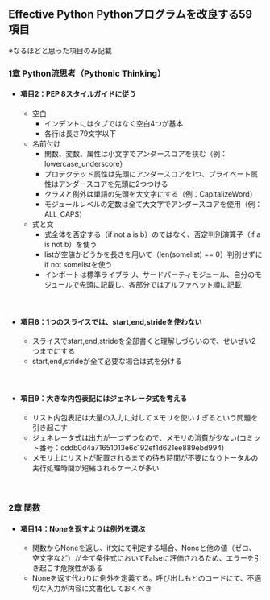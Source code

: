 ## Effective Python Pythonプログラムを改良する59項目
※なるほどと思った項目のみ記載

### 1章 Python流思考（Pythonic Thinking）
* #### 項目2：PEP 8スタイルガイドに従う
    * 空白
        * インデントにはタブではなく空白4つが基本
        * 各行は長さ79文字以下
    * 名前付け
        * 関数、変数、属性は小文字でアンダースコアを挟む（例：lowercase_underscore）
        * プロテクテッド属性は先頭にアンダースコアを1つ、プライベート属性はアンダースコアを先頭に2つつける
        * クラスと例外は単語の先頭を大文字にする（例：CapitalizeWord）
        * モジュールレベルの定数は全て大文字でアンダースコアを使用（例：ALL_CAPS）
    * 式と文
        * 式全体を否定する（if not a is b）のではなく、否定判別演算子（if a is not b）を使う
        * listが空値かどうかを長さを用いて（len(somelist) == 0）判別せずにif not somelistを使う
        * インポートは標準ライブラリ、サードパーティモジュール、自分のモジュールで先頭に記載し、各部分ではアルファベット順に記載
        <br />
        <br />
        
* #### 項目6：1つのスライスでは、start,end,strideを使わない
    * スライスでstart,end,strideを全部書くと理解しづらいので、せいぜい2つまでにする
    * start,end,strideが全て必要な場合は式を分ける
    <br />
    <br />

* #### 項目9：大きな内包表記にはジェネレータ式を考える
    * リスト内包表記は大量の入力に対してメモリを使いすぎるという問題を引き起こす
    * ジェネレータ式は出力が一つずつなので、メモリの消費が少ない(コミット番号：cddb0d4a71651013e6c192ef1d621ee889ebd994)
    * メモリ上にリストが配置されるまでの待ち時間が不要になりトータルの実行処理時間が短縮されるケースが多い
    <br />
    <br />

### 2章 関数
* #### 項目14：Noneを返すよりは例外を選ぶ
    * 関数からNoneを返し、if文にて判定する場合、Noneと他の値（ゼロ、空文字など）が全て条件式においてFalseに評価されるため、エラーを引き起こす危険性がある
    * Noneを返す代わりに例外を定義する。呼び出しもとのコードにて、不適切な入力が内容に文書化しておくべき